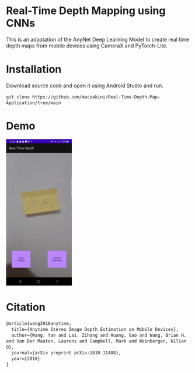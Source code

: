 # Real-Time Depth Mapping using CNNs

This is an adaptation of the AnyNet Deep Learning Model to create real time depth maps from mobile devices using CameraX and PyTorch-Lite.

# Installation

Download source code and open it using Android Studio and run.

```
git clone https://github.com/macsakini/Real-Time-Depth-Map-Application/tree/main

``` 

# Demo

<img src="https://github.com/macsakini/Real-Time-Depth-Map-Application/blob/main/screenshots/ss1.jpeg?raw=true" alt="drawing" height="400"/>


# Citation
```
@article{wang2018anytime,
  title={Anytime Stereo Image Depth Estimation on Mobile Devices},
  author={Wang, Yan and Lai, Zihang and Huang, Gao and Wang, Brian H. and Van Der Maaten, Laurens and Campbell, Mark and Weinberger, Kilian Q},
  journal={arXiv preprint arXiv:1810.11408},
  year={2018}
}
```